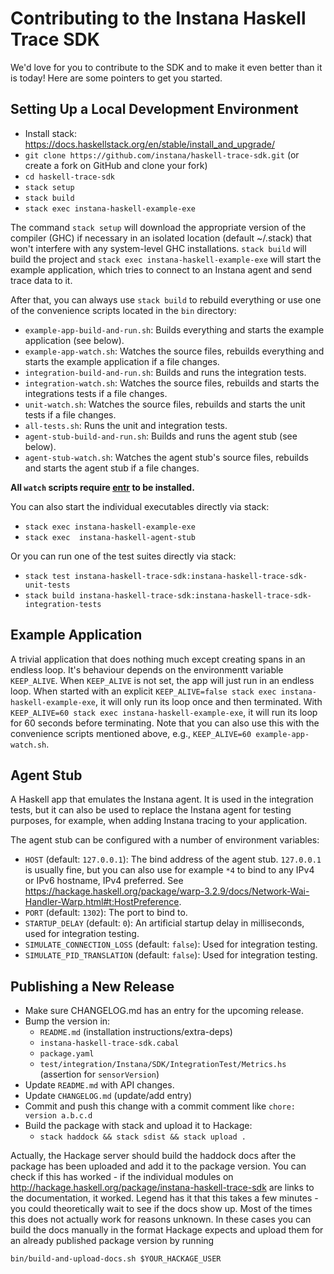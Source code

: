 Contributing to the Instana Haskell Trace SDK
=============================================

We'd love for you to contribute to the SDK and to make it even better than it is today! Here are some pointers to get you started.

Setting Up a Local Development Environment
------------------------------------------

* Install stack: <https://docs.haskellstack.org/en/stable/install_and_upgrade/>
* `git clone https://github.com/instana/haskell-trace-sdk.git` (or create a fork on GitHub and clone your fork)
* `cd haskell-trace-sdk`
* `stack setup`
* `stack build`
* `stack exec instana-haskell-example-exe`

The command `stack setup` will download the appropriate version of the compiler (GHC) if necessary in an isolated location (default ~/.stack) that won't interfere with any system-level GHC installations. `stack build` will build the project and `stack exec instana-haskell-example-exe` will start the example application, which tries to connect to an Instana agent and send trace data to it.

After that, you can always use `stack build` to rebuild everything or use one of the convenience scripts located in the `bin` directory:

* `example-app-build-and-run.sh`: Builds everything and starts the example application (see below).
* `example-app-watch.sh`: Watches the source files, rebuilds everything and starts the example application if a file changes.
* `integration-build-and-run.sh`: Builds and runs the integration tests.
* `integration-watch.sh`: Watches the source files, rebuilds and starts the integrations tests if a file changes.
* `unit-watch.sh`: Watches the source files, rebuilds and starts the unit tests if a file changes.
* `all-tests.sh`: Runs the unit and integration tests.
* `agent-stub-build-and-run.sh`: Builds and runs the agent stub (see below).
* `agent-stub-watch.sh`: Watches the agent stub's source files, rebuilds and starts the agent stub if a file changes.

**All `watch` scripts require [entr](http://www.entrproject.org/) to be installed.**

You can also start the individual executables directly via stack:

* `stack exec instana-haskell-example-exe`
* `stack exec  instana-haskell-agent-stub`

Or you can run one of the test suites directly via stack:

* `stack test instana-haskell-trace-sdk:instana-haskell-trace-sdk-unit-tests`
* `stack build instana-haskell-trace-sdk:instana-haskell-trace-sdk-integration-tests`

Example Application
------------------

A trivial application that does nothing much except creating spans in an endless loop. It's behaviour depends on the environmentt variable `KEEP_ALIVE`. When `KEEP_ALIVE` is not set, the app will just run in an endless loop. When started with an explicit `KEEP_ALIVE=false stack exec instana-haskell-example-exe`, it will only run its loop once and then terminated. With `KEEP_ALIVE=60 stack exec instana-haskell-example-exe`, it will run its loop for 60 seconds before terminating. Note that you can also use this with the convenience scripts mentioned above, e.g., `KEEP_ALIVE=60 example-app-watch.sh`.

Agent Stub
----------

A Haskell app that emulates the Instana agent. It is used in the integration tests, but it can also be used to replace the Instana agent for testing purposes, for example, when adding Instana tracing to your application.

The agent stub can be configured with a number of environment variables:

* `HOST` (default: `127.0.0.1`): The bind address of the agent stub. `127.0.0.1` is usually fine, but you can also use for example `*4` to bind to any IPv4 or IPv6 hostname, IPv4 preferred. See <https://hackage.haskell.org/package/warp-3.2.9/docs/Network-Wai-Handler-Warp.html#t:HostPreference>.
* `PORT` (default: `1302`): The port to bind to.
* `STARTUP_DELAY` (default: `0`): An artificial startup delay in milliseconds, used for integration testing.
* `SIMULATE_CONNECTION_LOSS` (default: `false`): Used for integration testing.
* `SIMULATE_PID_TRANSLATION` (default: `false`): Used for integration testing.

Publishing a New Release
------------------------

* Make sure CHANGELOG.md has an entry for the upcoming release.
* Bump the version in:
    * `README.md` (installation instructions/extra-deps)
    * `instana-haskell-trace-sdk.cabal`
    * `package.yaml`
    * `test/integration/Instana/SDK/IntegrationTest/Metrics.hs` (assertion for `sensorVersion`)
* Update `README.md` with API changes.
* Update `CHANGELOG.md` (update/add entry)
* Commit and push this change with a commit comment like `chore: version a.b.c.d`
* Build the package with stack and upload it to Hackage:
    * `stack haddock && stack sdist && stack upload .`

Actually, the Hackage server should build the haddock docs after the package has been uploaded and add it to the package version. You can check if this has worked - if the individual modules on <http://hackage.haskell.org/package/instana-haskell-trace-sdk> are links to the documentation, it worked. Legend has it that this takes a few minutes - you could theoretically wait to see if the docs show up. Most of the times this does not actually work for reasons unknown. In these cases you can build the docs manually in the format Hackage expects and upload them for an already published package version by running
```
bin/build-and-upload-docs.sh $YOUR_HACKAGE_USER
```
